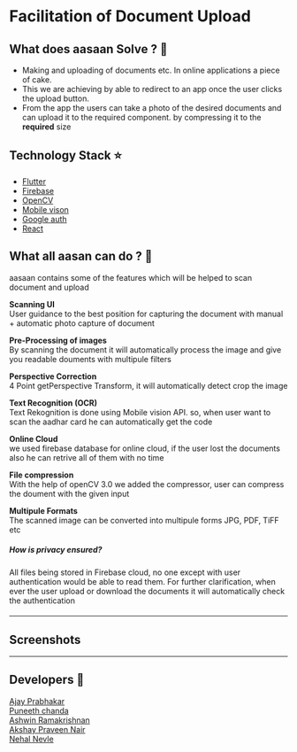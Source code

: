 # Facilitation of Document Upload

## What does aasaan Solve ? :eyes:

* Making and uploading of documents etc. In online applications a piece of cake.
* This we are achieving by able to redirect to an app once the user clicks the upload button.
* From the app the users can take a photo of the desired documents and can upload it to the required component. by compressing it to the **required** size

## Technology Stack :star:

* [Flutter](https://flutter.dev/)
* [Firebase](https://firebase.google.com/)
* [OpenCV](https://opencv.org/)
* [Mobile vison](https://developers.google.com/vision)
* [Google auth](https://developers.google.com/identity/protocols/oauth2)
* [React](https://reactjs.org/)


## What all aasan can do ? :thought_balloon:

aasaan contains some of the features which will be helped to scan document and upload

**Scanning UI** \
User guidance to the best position for capturing the document with manual + automatic photo capture of document

**Pre-Processing of images** \
By scanning the document it will automatically process the image and give you readable douments with multipule filters

**Perspective Correction** \
4 Point getPerspective Transform, it will automatically detect crop the image

**Text Recognition (OCR)** \
Text Rekognition is done using Mobile vision API. so, when user want to scan the aadhar card he can automatically get the code
 
**Online Cloud** \
we used firebase database for online cloud, if the user lost the documents also he can retrive all of them with no time

**File compression** \
With the help of openCV 3.0 we added the compressor, user can compress the doument with the given input 

**Multipule Formats** \
The scanned image can be converted into multipule forms JPG, PDF, TiFF etc

##### How is privacy ensured? 
All files being stored in Firebase cloud, no one except with user authentication would be able to read them. 
For further clarification, when ever the user upload or download the documents it will automatically check the authentication  

#### 
___
## Screenshots
___
## Developers :information_desk_person:

[Ajay Prabhakar](https://github.com/chromicle) \
[Puneeth chanda](https://github.com/puneeth2001) \
[Ashwin Ramakrishnan](https://github.com/ashwinkey04) \
[Akshay Praveen Nair](https://github.com/iammarco11) \
[Nehal Nevle](https://github.com/Blackcipher101)
